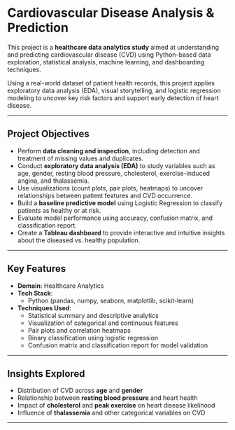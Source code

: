 #  Cardiovascular Disease Analysis & Prediction

This project is a **healthcare data analytics study** aimed at understanding and predicting cardiovascular disease (CVD) using Python-based data exploration, statistical analysis, machine learning, and dashboarding techniques.

Using a real-world dataset of patient health records, this project applies exploratory data analysis (EDA), visual storytelling, and logistic regression modeling to uncover key risk factors and support early detection of heart disease.

---

##  Project Objectives

- Perform **data cleaning and inspection**, including detection and treatment of missing values and duplicates.
- Conduct **exploratory data analysis (EDA)** to study variables such as age, gender, resting blood pressure, cholesterol, exercise-induced angina, and thalassemia.
- Use visualizations (count plots, pair plots, heatmaps) to uncover relationships between patient features and CVD occurrence.
- Build a **baseline predictive model** using Logistic Regression to classify patients as healthy or at risk.
- Evaluate model performance using accuracy, confusion matrix, and classification report.
- Create a **Tableau dashboard** to provide interactive and intuitive insights about the diseased vs. healthy population.

---

##  Key Features

- **Domain**: Healthcare Analytics  
- **Tech Stack**: 
  - Python (pandas, numpy, seaborn, matplotlib, scikit-learn)  
- **Techniques Used**:
  - Statistical summary and descriptive analytics
  - Visualization of categorical and continuous features
  - Pair plots and correlation heatmaps
  - Binary classification using logistic regression
  - Confusion matrix and classification report for model validation

---

##  Insights Explored
- Distribution of CVD across **age** and **gender**
- Relationship between **resting blood pressure** and heart health
- Impact of **cholesterol** and **peak exercise** on heart disease likelihood
- Influence of **thalassemia** and other categorical variables on CVD

---


 

